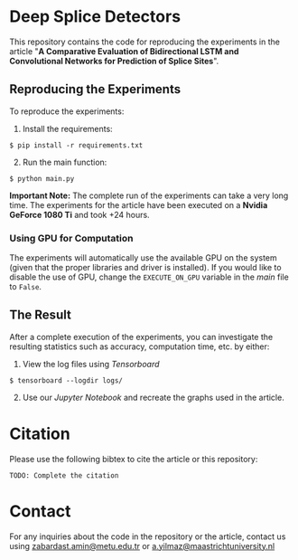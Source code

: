 # Deep Splice Detectors

This repository contains the code for reproducing the experiments in the article "**A Comparative Evaluation of Bidirectional LSTM and Convolutional Networks for Prediction of Splice Sites**".

## Reproducing the Experiments

To reproduce the experiments:

1. Install the requirements:
```shell
$ pip install -r requirements.txt
```

2. Run the main function:
```shell
$ python main.py
```

**Important Note:** The complete run of the experiments can take a very long time. The experiments for the article have been executed on a **Nvidia GeForce 1080 Ti** and took +24 hours.

### Using GPU for Computation

The experiments will automatically use the available GPU on the system (given that the proper libraries and driver is installed). If you would like to disable the use of GPU, change the `EXECUTE_ON_GPU` variable in the *main* file to `False`.

## The Result

After a complete execution of the experiments, you can investigate the resulting statistics such as accuracy, computation time, etc. by either:

1. View the log files using *Tensorboard*
```shell
$ tensorboard --logdir logs/
```

2. Use our *Jupyter Notebook* and recreate the graphs used in the article.

# Citation

Please use the following bibtex to cite the article or this repository:
```text
TODO: Complete the citation
```

# Contact

For any inquiries about the code in the repository or the article, contact us using [zabardast.amin@metu.edu.tr](mailto:zabardast.amin@metu.edu.tr) or [a.yilmaz@maastrichtuniversity.nl](mailto:a.yilmaz@maastrichtuniversity.nl)